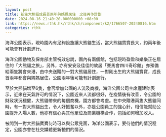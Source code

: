 ```yaml
---
layout: post
title: 新生大熊貓成長首兩年與媽媽居住　之後再作計劃
date: 2024-08-16 21:40:20.000000000 +08:00
link: https://news.rthk.hk/rthk/ch/component/k2/1766507-20240816.htm
categories: rthk
---
```


海洋公園表示，現時園內有足夠設施讓大熊貓生活，當大熊貓寶寶長大，約兩年後可能會有計劃進行。

海洋公園動物及保育部主管祝效忠說，園內有兩個館，包括現時盈盈和樂樂正在居住的「大熊貓之旅」，另外，亦有安安及佳佳的故居「賽馬會四川奇珍館」亦預備給兩隻將會來港，由中央送贈的一對大熊貓居住，一對剛出生的大熊貓寶寶，成長首兩年都會與媽媽居住，公園兩年後可能有計劃進行。

至於大熊貓增至6隻，會否增加公園的人流及商機，海洋公園公司主席龐建貽表示，近來在天氣許可的情況下，公園近來人流都很好，在疫情後有改善，令公園的財政狀況穩健，大熊貓帶來的每個商機，園方都會考慮。在中央贈港兩隻大熊貓同時，有一對大熊貓出生，令人好振奮以外，亦是公園員工的強心針，相信能幫助公園提升入場人數，他亦有信心與其他單位及商業機構合作，包括如何增加收入。 

被問到一對大熊貓寶寶何時可以與公眾見面，海洋公園表示，要待他們的情況穩定，公園亦會在社交媒體更新牠們的情況。
